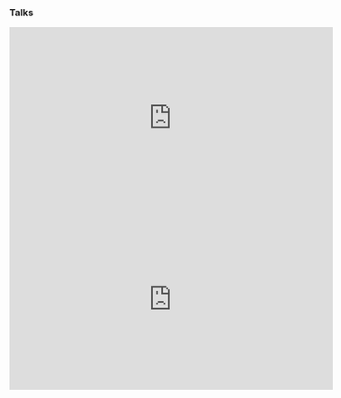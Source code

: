 ### Talks

<iframe src="https://player.vimeo.com/video/179944387?color=d9d0d0" width="575" height="323" frameborder="0" webkitallowfullscreen mozallowfullscreen allowfullscreen></iframe>

<iframe width="575" height="323" src="https://www.youtube.com/embed/5AGx0_2xI6Y" frameborder="0" allowfullscreen></iframe>